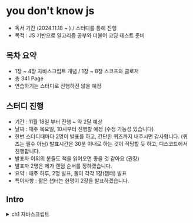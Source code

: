 # you don't know js

- 독서 기간 (2024.11.18 ~ ) / 스터디를 통해 진행
- 목적 : JS 기반으로 알고리즘 공부와 더불어 코딩 테스트 준비

## 목차 요약

- 1장 ~ 4장 자바스크립트 개념 / 1장 ~ 8장 스코프와 클로저
- 총 341 Page
- 연습하기는 스터디로 진행하진 않을 예정

## 스터디 진행

- 기간 : 11월 18일 부터 진행 ~ 약 2달 예상
- 날짜 : 매주 목요일, 10시부터 진행할 예정 (수정 가능성 있습니다)
- 한번 스터디때마다 2명이 발표를 하고, 간단한 퀴즈까지 내주시면 감사합니다. (퀴즈는 필수 아님)
  발표시간은 30분 이내로 하는 것이 적당할 듯 하고, 디스코드에서 진행합니다.
- 발표자 이외의 분들도 책을 읽어오면 좋을 것 같아요 (권장)
- 발표자 2명은 제가 랜덤 순서를 정하겠습니다.
- 요약 : 매주 하루, 2명 발표, 둘이 각각 1장(챕터) 발표
- 특이사항 : 짧은 챕터는 한명이 2장을 발표하겠습니다.

## Intro

<details>
  <summary>ch1 자바스크립트</summary>

자바스크립트에 마스터는 없습니다. 더 익숙해지고 친해질 수 있습니다.
이 책은 자바스크립트와 가까워지기 위한 여행이 될 것 입니다.

## 1.1 책에 대하여

자바스크립트 정복은 목적지가 아니라 바라봐야할 방향입니다.
조급하게 이 책을 후딱 읽고 끝낸다는 마음보다, 천천히 인내와 끈기를 갖고 읽기 바랍니다.

## 1.2 이름의 유래

자바 사용자에게 마케팅하기 위해 자바 + (가벼운)스크립트 언어 라는 의미로 만들어졌습니다.

TC39에서 지정하고 공식화된 명칭은 ECMAScript 입니다.
ES6는 ECMAScript 2015로도 불립니다. (ES6는 2015년에 나왔기 때문)

> 자바스크립트와 자바의 관계는 햄스터와 햄의 관계와 같습니다.

## 1.3 명세서

TC39는 js를 관리하는 운영 위원회입니다.
제안 단계는 0 ~ 4단계로 나뉩니다.

누구나 제안을 할 수 있지만, TC39의 승인을 받아야합니다. (https://github.com/tc39/proposals)

js는 버전이 없습니다. 공식적인 표준 js는 오직 하나입니다.

모든 브라우저, 디바이스 제조사는 단 하나뿐인 명세서를 기준으로 js 구현체를 만듭니다.

### JS를 지배하는 웹

JS 구현체를 만들 때 가장 중요시 되는 분야는 역시나 웹 환경입니다.

JS 엔진 제조사들은 js 구현체를 만들 때, 여러 상황에 대한 엣지 케이스를 고려하여 발전해 왔습니다.

이런 상황에서 JS 명세서가 업데이트 되었을 때, 엔진 제조사들은 명세서를 준수하도록 엔진을 업데이트 하거나 명세서 개정안을 자사 엔진에 반영하지 않겠다는 결정을 합니다.

만약 자사 엔진에 반영하지 않는다고 했을 때에는, TC39 위원회는 종종 기존 결정을 철회하고 명세서를 웹에 맞게 수정합니다. (ex. contains -> includes, flatten -> flat)

### JS지만 JS가 아닌 웹 전용 문법 (feat: alert)

```javascript
alert("Hello, World!");
```

이 코드는 **모든 웹** 전용 문법입니다. (alert는 브라우저에서만 동작합니다.)

브라우저 엔진, Node js 등과 같이 JS가 실행되는 환경은 전역 스코프에 API를 추가해 자체적으로 사용할 수 있는 기능을 제공합니다. (ex. alert)

alert 말고도 다양한 API가 있습니다. (ex. fetch, getCurrentLocation)

node js는 브라우저에서 사용할 수 없는 API를 제공합니다. (ex. fs, http)

우리가 자주 사용하는 console.log도 브라우저에서만 사용할 수 있는 API입니다.

이 처럼 console.log 코드를 본다면 호출은 JS지만, console.log는 명세서에 없는 웹 전용 문법이라는 것을 알 수 있습니다.

### 모든 코드가 JS인 것은 아닙니다.

개발자 도구의 경우 가장 중요시하는 것은 DX입니다. (Developer Experience)

그렇기 때문에 개발자 도구에서의 결과가 JS 명세서와 일치하지 않을 수 있습니다.

예를 들어 "전역 스코프 최상위 레벨에서 let과 const로 변수 여러 개를 선언했을 때 작동 방식"은 실제 명세서와는 다를 수 있습니다.

정확한 내용을 알고 싶다면 명세서를 참고해야합니다.

## 1.4 JS의 다양한 얼굴

프로그래밍에서는 "패러다임" 이라는 용어를 통해, 코드를 어떤식으로 작성할지에 대한 방법론을 제시합니다.

대표적인 패러다임은 다음과 같습니다.

- 절차적 프로그래밍 : 코드가 탑다운이면서 선현적으로 구조화, 이때 프로시저라 불리는 코드 단위에 미리 정해진 일련의 연산을 작성합니다.
- 객체지향 프로그래밍 : 코드를 클래스 단위로 구조화, 클래스는 데이터와 동작을 함께 묶어서 관리합니다.
- 함수형 프로그래밍 : 코드를 함수 단위로 구조화, 이때 함수는 순수하고 불변적이어야합니다. 또한 함수 자체가 값이 될 수 있습니다.

패러다임에 옳고 그름은 없습니다. 어떤 패러다임이든 적절한 상황이 있습니다.

특정 언어의 경우 지향하는 패러다임이 있지만 (C언어는 절차적, Java는 객체지향) JS는 다양한 패러다임을 지원합니다. 이를 다중 패러다임 언어라고 합니다.

## 1.5 하위 호환성과 상위 호환성

JS는 하위 호환성을 중요시합니다. (ex. ES6 코드는 ES5 엔진에서도 동작해야합니다.)

TC39 위원회는 새로운 기능을 추가할 때, 기존 코드와 충돌이 없도록 설계합니다. 그리고 "우리는 절대 웹을 망치지 않을 것이다" 라는 신념을 가지고 있습니다.

이에 장점만 있는 것은 아닙니다. 단점으로는 한번의 실수로 영원히 고치지 못하는 명세가 발생할 수 있습니다. 그만큼 엄격한 기준과 테스트를 필요로 합니다.

다만 예외적인 경우도 있습니다만, 매우 드물고 특별한 경우입니다.

이와 반대개념인 상위 호환성에 대해 알아보겠습니다.

일단 JS는 상위 호환성을 지향하지 않습니다. 상위 호환성을 지원하는 대표적인 예시는 HTML과 CSS입니다.

HTML과 CSS에서는 본질상 선언적이므로, 인식되지 않는 선언은 무시하고 넘어갑니다.

### 간극을 메우는 노력

JS는 상위 호환성을 보장하지 않기에 오래된 엔진에서는 최신 기능을 사용할 수 없습니다. 이런 문제를 해결하기 위해 방법이 있습니다.

- 폴리필 : ES6 이상의 기능을 ES5 이하에서 사용할 수 있도록 도와주는 코드 조각입니다. (ex. babel)
- 트랜스파일 : 코드를 변환하는 과정을 말합니다. (ex. babel)

바벨은 오래된 엔진에서도 최신 기능을 사용할 수 있도록 도와줍니다.

```javascript
// ES6
if (true) {
  let x = 2;
  console.log(x);
} else {
  let x = 3;
  console.log(x);
}
// let은 블록 스코프를 가지기 때문에 x는 블록 내부에서만 유효합니다.

// ES5 (바벨을 통해 변환된 코드)
var x$0, x$1;
if (true) {
  x$0 = 2;
  console.log(x);
} else {
  x$1 = 3;
  console.log(x);
}
```

그럼 그냥 옛날 방식으로 코딩하면 되지 않을까요? 그렇지 않습니다.

- ES6 이상의 기능은 코드를 더 명확하게 만들어줍니다.
- ES6 이상의 기능은 코드를 더 간결하게 만들어줍니다.
- ES6 이상의 기능은 코드를 더 안전하게 만들어줍니다.

이런 이유로 ES6 이상의 기능을 사용하는 것이 좋습니다. (다만, 폴리필과 트랜스파일을 통해 호환성을 지키는 것이 중요합니다.)

### 폴리필을 활용해서 극복하기

상위 호환성 문제가 새로운 문법이 아닌 근래에 추가되었지만, 아직 지원하지 않는 API 일 경우 폴리필을 사용할 수 있습니다.

```javascript
// finally 메서드는 ES6에 추가된 메서드입니다.
// 이 메서드는 Promise가 성공하든 실패하든 무조건 실행됩니다.

// 폴리필을 사용하지 않은 코드
promise
  .then(() => {
    // 성공
  })
  .catch(() => {
    // 실패
  })
  .finally(() => {
    // 무조건 실행
  });

// finally 메서드를 사용하기 위한 폴리필
if (typeof Promise.prototype.finally !== "function") {
  Promise.prototype.finally = function (callback) {
    return this.then(
      (value) => Promise.resolve(callback()).then(() => value),
      (reason) =>
        Promise.resolve(callback()).then(() => {
          throw reason;
        })
    );
  };
}
```

폴리필에 대한 정보는 ES-Shim Repository에서 확인할 수 있습니다.

## 1.6 인터프리터 이해하기

인터프리터 언어 vs 컴파일러 언어

- 인터프리터 언어 : 코드를 한 줄씩 읽어가며 실행합니다. (ex. JS, Python)
- 컴파일러 언어 : 코드를 한 번에 컴파일하고 실행합니다. (ex. C, C++)

장단점은 다음과 같습니다.

- 인터프리터 언어 : 빠른 개발, 느린 실행 (실행 시간이 오래 걸릴 수 있음, 최적화가 어려울 수 있음)
- 컴파일러 언어 : 느린 개발, 빠른 실행 (컴파일 시간이 오래 걸릴 수 있음)

인터프리터 언어는 한 줄씩 읽기 때문에, 만약 5번째 줄에서 오류가 발생하면 1 ~ 4번째 줄까지는 실행이 되고 오류를 발경하지 못합니다. 근데 이렇게 오류 발견을 미루는 것은 때에 따라서는 문제가 될 수 있습니다.

**파싱(Parsing)**

파싱이라는 단계를 거치는 언어도 있습니다. 만약 파싱 단계가 있다면 5번째 줄에 오류를 사전에 발견하여 오류를 수정할 수 있습니다.

이렇게 된다면 syntax error(혹은 static error)를 미리 발견할 수 있습니다.

파싱이 끝난 후에는 파싱 결과인 AST(Abstract Syntax Tree)를 바탕으로 실행 단계로 넘어갑니다. 이런 파싱의 역할로 인해 파싱하는 언어는 컴파일 언어라고 통용되기도 합니다.

그럼 JS도 파싱을 거치는 언어인데, 컴파일 언어일까요? 대답은 컴파일 언어에 가깝다 입니다.

js -> 파싱(추상 구문 트리) -> 컴파일(바이트 코드) -> 실행

**JS로 만든 코드의 실행 절차**

1. 작성된 코드는 바벨이 트랜스파일합니다. 이후 번들러(webpack)가 코드를 하나로 묶습니다. 이 결과를 JS 엔진으로 보냅니다.
2. JS 엔진은 코드를 실행하기 전에 파싱합니다. 이때 추상 구문 트리(AST)를 만듭니다.
3. AST를 바이트 코드로 컴파일합니다. 이때 최적화를 수행합니다. (JIT 컴파일)
4. JS 가상 머신이 바이트 코드를 실행합니다.

<!-- img 추가 -->
<img src="/img/books/js/v8-overview.png" alt="v8-overview" width="500" height="300"/>

이런 특징들 덕분에 문법 오류를 미리 발견할 수 있고, 프로그램을 더 빠르게 완성할 수 있습니다.

### 웹어셈블리 (WebAssembly)

JS로 작성한 코드를 얼마나 빠르게 실행할 수 있을까요? 이런 고민에서 웹어셈블리가 탄생했습니다.

처음에는 ASM.js라는 프로젝트로 시작되었습니다. ASM.js는 JS로 작성된 코드를 최적화하여 빠르게 실행할 수 있도록 도와줍니다.

이후에 WASM(WebAssembly)가 등장했습니다. JS기반 개발자가 아니라도 JS 엔진에서 사용될 코드를 쉽게 작성할 수 있도록 도와줍니다. 특징으로는 파싱과 컴파일 단계를 거치지 않고, 바이트 코드로 바로 실행할 수 있습니다.

WASM은 웹을 위한 기술은 아닙니다. 다른 어떤 언어도 컴파일러만 있다면 WASM을 사용할 수 있습니다.

JS를 WASM이 대체하지는 않습니다. WASM은 JS와 함께 사용할 수 있는 기술입니다.

## 1.7 엄격 모드

엄격 모드는 JS의 버그를 줄이기 위해 만들어졌습니다.

엄격 모드는 다음과 같은 특징이 있습니다. (use strict)

- 선언되지 않은 변수를 사용하면 ReferenceError가 발생합니다.
- 함수의 매개변수 이름이 중복되면 SyntaxError가 발생합니다.
- with 문을 사용하면 SyntaxError가 발생합니다.
- eval 함수를 사용하면 SyntaxError가 발생합니다.

```javascript
// "use strict"; 는 함수 단위로도 사용할 수 있습니다. 점진적으로 적용할 때 사용할 수 있습니다.

function foo() {
  // 공백 혹은 주석만 use strict 위에 있을 수 있습니다.
  "use strict";
  x = 10; // ReferenceError: x is not defined
}
```

## 1.8 요약

- JS는 ECMAScript 명세서를 따르는 언어입니다.
- TC39 위원회가 명세서를 관리합니다.
- 브라우저를 비롯해 Node.js, Deno 등 다양한 환경에서 JS를 사용할 수 있습니다.

- JS는 다중 패러다임 언어입니다.
- 객제지향, 함수형, 절차적 프로그래밍을 지원합니다.

- JS는 컴파일 처리되는 언어입니다. (파싱, 컴파일, 실행 단계를 거칩니다.)

</details>

